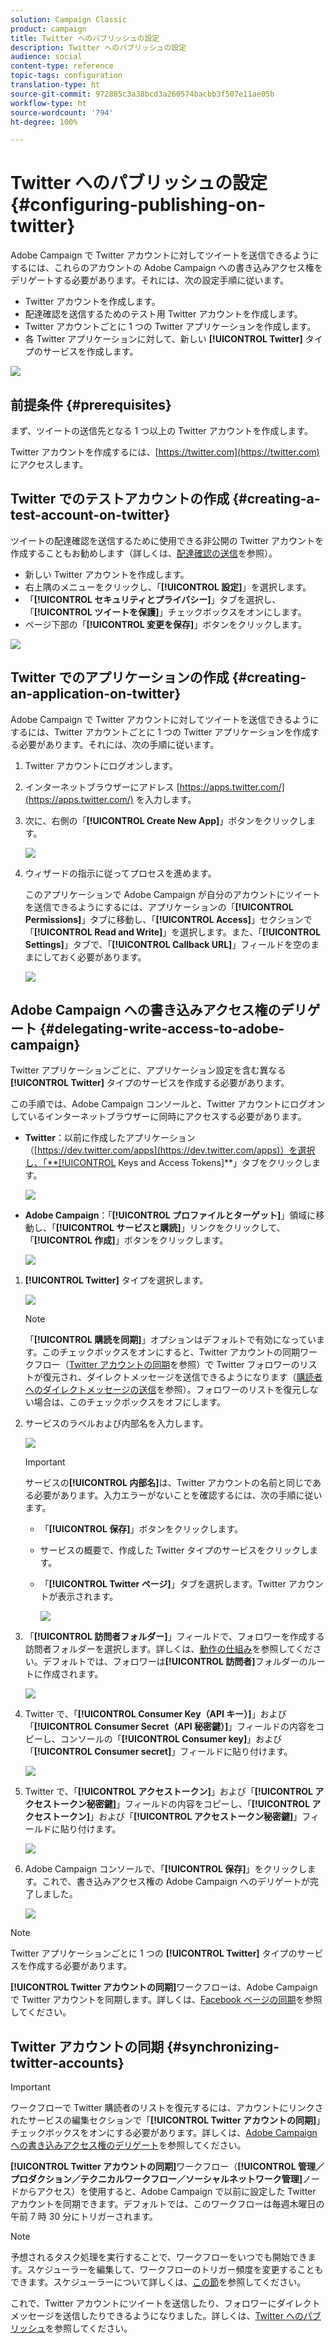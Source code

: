 ```yaml
---
solution: Campaign Classic
product: campaign
title: Twitter へのパブリッシュの設定
description: Twitter へのパブリッシュの設定
audience: social
content-type: reference
topic-tags: configuration
translation-type: ht
source-git-commit: 972885c3a38bcd3a260574bacbb3f507e11ae05b
workflow-type: ht
source-wordcount: '794'
ht-degree: 100%

---
```



# Twitter へのパブリッシュの設定{#configuring-publishing-on-twitter}

Adobe Campaign で Twitter アカウントに対してツイートを送信できるようにするには、これらのアカウントの Adobe Campaign への書き込みアクセス権をデリゲートする必要があります。それには、次の設定手順に従います。

* Twitter アカウントを作成します。
* 配達確認を送信するためのテスト用 Twitter アカウントを作成します。
* Twitter アカウントごとに 1 つの Twitter アプリケーションを作成します。
* 各 Twitter アプリケーションに対して、新しい **[!UICONTROL Twitter]** タイプのサービスを作成します。

![](assets/social_diagram_twitter_service.png)

## 前提条件 {#prerequisites}

まず、ツイートの送信先となる 1 つ以上の Twitter アカウントを作成します。

Twitter アカウントを作成するには、[https://twitter.com](https://twitter.com) にアクセスします。

## Twitter でのテストアカウントの作成 {#creating-a-test-account-on-twitter}

ツイートの配達確認を送信するために使用できる非公開の Twitter アカウントを作成することもお勧めします（詳しくは、[配達確認の送信](../../social/using/publishing-on-twitter.md#sending-the-proof)を参照）。

* 新しい Twitter アカウントを作成します。
* 右上隅のメニューをクリックし、「**[!UICONTROL 設定]**」を選択します。
* 「**[!UICONTROL セキュリティとプライバシー]**」タブを選択し、「**[!UICONTROL ツイートを保護]**」チェックボックスをオンにします。
* ページ下部の「**[!UICONTROL 変更を保存]**」ボタンをクリックします。

![](assets/social_twitter_test_page.png)

## Twitter でのアプリケーションの作成 {#creating-an-application-on-twitter}

Adobe Campaign で Twitter アカウントに対してツイートを送信できるようにするには、Twitter アカウントごとに 1 つの Twitter アプリケーションを作成する必要があります。それには、次の手順に従います。

1. Twitter アカウントにログオンします。
1. インターネットブラウザーにアドレス [https://apps.twitter.com/](https://apps.twitter.com/) を入力します。
1. 次に、右側の「**[!UICONTROL Create New App]**」ボタンをクリックします。

   ![](assets/social_create_twitter_app_001.png)

1. ウィザードの指示に従ってプロセスを進めます。

   このアプリケーションで Adobe Campaign が自分のアカウントにツイートを送信できるようにするには、アプリケーションの「**[!UICONTROL Permissions]**」タブに移動し、「**[!UICONTROL Access]**」セクションで「**[!UICONTROL Read and Write]**」を選択します。また、「**[!UICONTROL Settings]**」タブで、「**[!UICONTROL Callback URL]**」フィールドを空のままにしておく必要があります。

   ![](assets/social_create_twitter_app_002.png)

## Adobe Campaign への書き込みアクセス権のデリゲート {#delegating-write-access-to-adobe-campaign}

Twitter アプリケーションごとに、アプリケーション設定を含む異なる **[!UICONTROL Twitter]** タイプのサービスを作成する必要があります。

この手順では、Adobe Campaign コンソールと、Twitter アカウントにログオンしているインターネットブラウザーに同時にアクセスする必要があります。

* **Twitter**：以前に作成したアプリケーション（[https://dev.twitter.com/apps](https://dev.twitter.com/apps)）を選択し、「**[!UICONTROL Keys and Access Tokens]**」タブをクリックします。

   ![](assets/social_twitter_service_002.png)

* **Adobe Campaign**：「**[!UICONTROL プロファイルとターゲット]**」領域に移動し、「**[!UICONTROL サービスと購読]**」リンクをクリックして、「**[!UICONTROL 作成]**」ボタンをクリックします。

   ![](assets/social_twitter_service_007.png)

1. **[!UICONTROL Twitter]** タイプを選択します。

   ![](assets/social_twitter_service_008.png)

   >[!NOTE]
   >
   >「**[!UICONTROL 購読を同期]**」オプションはデフォルトで有効になっています。このチェックボックスをオンにすると、Twitter アカウントの同期ワークフロー（[Twitter アカウントの同期](#synchronizing-twitter-accounts)を参照）で Twitter フォロワーのリストが復元され、ダイレクトメッセージを送信できるようになります（[購読者へのダイレクトメッセージの送信](../../social/using/publishing-on-twitter.md#sending-direct-messages-to-subscribers)を参照）。フォロワーのリストを復元しない場合は、このチェックボックスをオフにします。

1. サービスのラベルおよび内部名を入力します。

   ![](assets/social_twitter_service_009.png)

   >[!IMPORTANT]
   >
   >サービスの&#x200B;**[!UICONTROL 内部名]**&#x200B;は、Twitter アカウントの名前と同じである必要があります。入力エラーがないことを確認するには、次の手順に従います。

   * 「**[!UICONTROL 保存]**」ボタンをクリックします。
   * サービスの概要で、作成した Twitter タイプのサービスをクリックします。
   * 「**[!UICONTROL Twitter ページ]**」タブを選択します。Twitter アカウントが表示されます。

      ![](assets/social_twitter_service_010.png)

1. 「**[!UICONTROL 訪問者フォルダー]**」フィールドで、フォロワーを作成する訪問者フォルダーを選択します。詳しくは、[動作の仕組み](../../social/using/publishing-on-twitter.md#operating-principle)を参照してください。デフォルトでは、フォロワーは&#x200B;**[!UICONTROL 訪問者]**&#x200B;フォルダーのルートに作成されます。

   ![](assets/social_twitter_service_010_b.png)

1. Twitter で、「**[!UICONTROL Consumer Key（API キー）]**」および「**[!UICONTROL Consumer Secret（API 秘密鍵）]**」フィールドの内容をコピーし、コンソールの「**[!UICONTROL Consumer key]**」および「**[!UICONTROL Consumer secret]**」フィールドに貼り付けます。

   ![](assets/social_twitter_service_012.png)

1. Twitter で、「**[!UICONTROL アクセストークン]**」および「**[!UICONTROL アクセストークン秘密鍵]**」フィールドの内容をコピーし、「**[!UICONTROL アクセストークン]**」および「**[!UICONTROL アクセストークン秘密鍵]**」フィールドに貼り付けます。

   ![](assets/social_twitter_service_013.png)

1. Adobe Campaign コンソールで、「**[!UICONTROL 保存]**」をクリックします。これで、書き込みアクセス権の Adobe Campaign へのデリゲートが完了しました。

   ![](assets/social_twitter_service_014.png)

>[!NOTE]
>
>Twitter アプリケーションごとに 1 つの **[!UICONTROL Twitter]** タイプのサービスを作成する必要があります。

**[!UICONTROL Twitter アカウントの同期]**&#x200B;ワークフローは、Adobe Campaign で Twitter アカウントを同期します。詳しくは、[Facebook ページの同期](../../social/using/publishing-on-facebook-walls.md#synchronizing-facebook-pages)を参照してください。

## Twitter アカウントの同期 {#synchronizing-twitter-accounts}

>[!IMPORTANT]
>
>ワークフローで Twitter 購読者のリストを復元するには、アカウントにリンクされたサービスの編集セクションで「**[!UICONTROL Twitter アカウントの同期]**」チェックボックスをオンにする必要があります。詳しくは、[Adobe Campaign への書き込みアクセス権のデリゲート](#delegating-write-access-to-adobe-campaign)を参照してください。

**[!UICONTROL Twitter アカウントの同期]**&#x200B;ワークフロー（**[!UICONTROL 管理／プロダクション／テクニカルワークフロー／ソーシャルネットワーク管理]**&#x200B;ノードからアクセス）を使用すると、Adobe Campaign で以前に設定した Twitter アカウントを同期できます。デフォルトでは、このワークフローは毎週木曜日の午前 7 時 30 分にトリガーされます。

>[!NOTE]
>
>予想されるタスク処理を実行することで、ワークフローをいつでも開始できます。スケジューラーを編集して、ワークフローのトリガー頻度を変更することもできます。スケジューラーについて詳しくは、[この節](../../workflow/using/scheduler.md)を参照してください。

これで、Twitter アカウントにツイートを送信したり、フォロワーにダイレクトメッセージを送信したりできるようになりました。詳しくは、[Twitter へのパブリッシュ](../../social/using/publishing-on-twitter.md)を参照してください。
